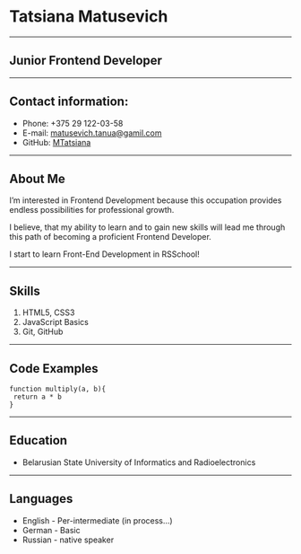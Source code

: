 # Tatsiana Matusevich

---

## Junior Frontend Developer

---

## Contact information:

-  Phone: +375 29 122-03-58
-  E-mail: matusevich.tanua@gamil.com
-  GitHub: [MTatsiana](https://github.com/MTatsiana)

---

## About Me

I’m interested in Frontend Development because this occupation provides endless possibilities for professional growth.

I believe, that my ability to learn and to gain new skills will lead me through this path of becoming a proficient Frontend Developer.

I start to learn Front-End Development in RSSchool!

---

## Skills

1. HTML5, CSS3
2. JavaScript Basics
3. Git, GitHub

---

## Code Examples

```
function multiply(a, b){
 return a * b
}
```

---

## Education

-  Belarusian State University of Informatics and Radioelectronics

---

## Languages

-  English - Per-intermediate (in process…)
-  German - Basic
-  Russian - native speaker
